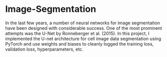 # Image-Segmentation

In the last few years, a number of neural networks for image segmentation have been designed with considerable success. 
One of the most prominent attempts was the U-Net by Ronneberger et al. (2015).
In this project, I implemented the U-net architecture for cell image data segmentation using PyTorch and use weights and biases to cleanly logged the training loss, validation loss, hyperparameters, etc.
